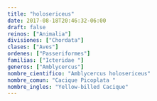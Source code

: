 ```yaml
---
title: "holosericeus"
date: 2017-08-18T20:46:32-06:00
draft: false
reinos: ["Animalia"]
divisiones: ["Chordata"]
clases: ["Aves"]
ordenes: ["Passeriformes"]
familias: ["Icteridae "]
generos: ["Amblycercus"]
nombre_cientifico: "Amblycercus holosericeus"
nombre_comun: "Cacique Picoplata "
nombre_ingles: "Yellow-billed Cacique"
---
```

